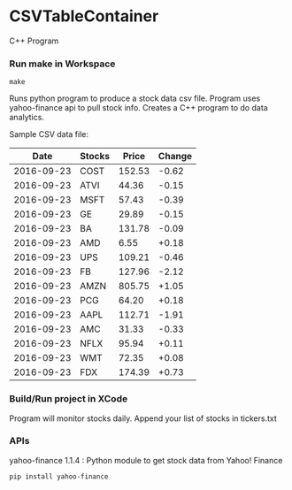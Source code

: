 # CSVTableContainer
C++ Program

### Run make in Workspace
```
make
```

Runs python program to produce a stock data csv file. Program uses yahoo-finance api to pull stock info.
Creates a C++ program to do data analytics.

Sample CSV data file:

| Date| Stocks| Price| Change | 
| --- | --- | --- | ---  | 
| 2016-09-23| COST| 152.53| -0.62 | 
| 2016-09-23| ATVI| 44.36| -0.15 | 
| 2016-09-23| MSFT| 57.43| -0.39 | 
| 2016-09-23| GE| 29.89| -0.15 | 
| 2016-09-23| BA| 131.78| -0.09 | 
| 2016-09-23| AMD| 6.55| +0.18 | 
| 2016-09-23| UPS| 109.21| -0.46 | 
| 2016-09-23| FB| 127.96| -2.12 | 
| 2016-09-23| AMZN| 805.75| +1.05 | 
| 2016-09-23| PCG| 64.20| +0.18 | 
| 2016-09-23| AAPL| 112.71| -1.91 | 
| 2016-09-23| AMC| 31.33| -0.33 | 
| 2016-09-23| NFLX| 95.94| +0.11 | 
| 2016-09-23| WMT| 72.35| +0.08 | 
| 2016-09-23| FDX| 174.39| +0.73 | 

### Build/Run project in XCode

Program will monitor stocks daily. Append your list of stocks in tickers.txt

### APIs
yahoo-finance 1.1.4 : Python module to get stock data from Yahoo! Finance

```
pip install yahoo-finance
```

